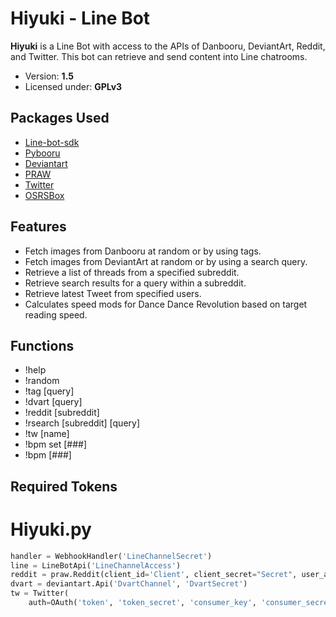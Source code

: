 ﻿# Hiyuki - Line Bot

**Hiyuki** is a Line Bot with access to the APIs of Danbooru, DeviantArt, Reddit, and Twitter. This bot can retrieve and send content into Line chatrooms.

- Version: **1.5**
- Licensed under: **GPLv3**

## Packages Used
- [Line-bot-sdk](https://github.com/line/line-bot-sdk-python)
- [Pybooru](https://github.com/LuqueDaniel/pybooru)
- [Deviantart](https://github.com/neighbordog/deviantart)
- [PRAW](https://github.com/praw-dev/praw)
- [Twitter](https://github.com/sixohsix/twitter)
- [OSRSBox](https://www.osrsbox.com/projects/osrsbox-db/)

## Features
- Fetch images from Danbooru at random or by using tags.
- Fetch images from DeviantArt at random or by using a search query.
- Retrieve a list of threads from a specified subreddit.
- Retrieve search results for a query within a subreddit.
- Retrieve latest Tweet from specified users.
- Calculates speed mods for Dance Dance Revolution based on target reading speed.

## Functions
- !help
- !random
- !tag [query]
- !dvart [query]
- !reddit [subreddit]
- !rsearch [subreddit] [query]
- !tw [name]
- !bpm set [###]
- !bpm [###]

## Required Tokens
# Hiyuki.py
```python
handler = WebhookHandler('LineChannelSecret')
line = LineBotApi('LineChannelAccess')
reddit = praw.Reddit(client_id='Client', client_secret="Secret", user_agent='UserAgent')
dvart = deviantart.Api('DvartChannel', 'DvartSecret')
tw = Twitter(
    auth=OAuth('token', 'token_secret', 'consumer_key', 'consumer_secret'))
```